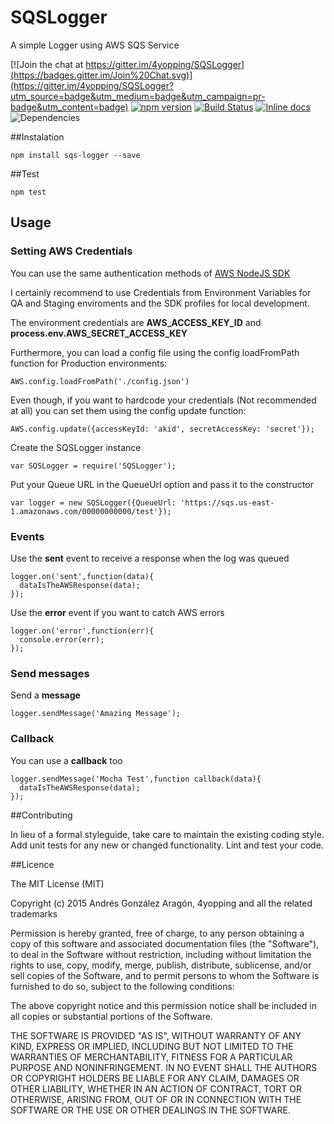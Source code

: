 # SQSLogger

A simple Logger using AWS SQS Service

[![Join the chat at https://gitter.im/4yopping/SQSLogger](https://badges.gitter.im/Join%20Chat.svg)](https://gitter.im/4yopping/SQSLogger?utm_source=badge&utm_medium=badge&utm_campaign=pr-badge&utm_content=badge)
[![npm version](https://badge.fury.io/js/sqs-logger.svg)](http://badge.fury.io/js/sqs-logger)
[![Build Status](https://travis-ci.org/4yopping/SQSLogger.svg)](https://travis-ci.org/4yopping/SQSLogger)
[![Inline docs](http://inch-ci.org/github/4yopping/SQSLogger.svg?branch=master)](http://inch-ci.org/github/4yopping/SQSLogger)
![Dependencies](https://david-dm.org/4yopping/SQSLogger.svg)

##Instalation

````
npm install sqs-logger --save

````

##Test

````
npm test
````

## Usage

### Setting AWS Credentials

You can use the same authentication methods of [AWS NodeJS SDK](http://docs.aws.amazon.com/AWSJavaScriptSDK/guide/node-configuring.html)

I certainly recommend to use Credentials from Environment Variables for QA and Staging enviroments and the SDK profiles for local development. 

The environment credentials are __AWS_ACCESS_KEY_ID__ and __process.env.AWS_SECRET_ACCESS_KEY__

Furthermore, you can load a config file using the config loadFromPath function for Production environments:

````
AWS.config.loadFromPath('./config.json')
````

Even though, if you want to hardcode your credentials (Not recommended at all) you can set them using the config update function:

````AWS.config.update({accessKeyId: 'akid', secretAccessKey: 'secret'});````

Create the SQSLogger instance
````
var SQSLogger = require('SQSLogger');
````

Put your Queue URL in the QueueUrl option and pass it to the constructor
````
var logger = new SQSLogger({QueueUrl: 'https://sqs.us-east-1.amazonaws.com/00000000000/test'});
````

### Events

Use the **sent** event to receive a response when the log was queued
````
logger.on('sent',function(data){
  dataIsTheAWSResponse(data);  
});

````
Use the **error** event if you want to catch AWS errors
````
logger.on('error',function(err){
  console.error(err);
});
````

### Send messages

Send a **message**
````
logger.sendMessage('Amazing Message');
````

### Callback

You can use a **callback** too
````
logger.sendMessage('Mocha Test',function callback(data){
  dataIsTheAWSResponse(data);
});
````


##Contributing

In lieu of a formal styleguide, take care to maintain the existing coding style.
Add unit tests for any new or changed functionality. Lint and test your code.


##Licence

The MIT License (MIT)

Copyright (c) 2015 Andrés González Aragón, 4yopping and all the related trademarks

Permission is hereby granted, free of charge, to any person obtaining a copy
of this software and associated documentation files (the "Software"), to deal
in the Software without restriction, including without limitation the rights
to use, copy, modify, merge, publish, distribute, sublicense, and/or sell
copies of the Software, and to permit persons to whom the Software is
furnished to do so, subject to the following conditions:

The above copyright notice and this permission notice shall be included in
all copies or substantial portions of the Software.

THE SOFTWARE IS PROVIDED "AS IS", WITHOUT WARRANTY OF ANY KIND, EXPRESS OR
IMPLIED, INCLUDING BUT NOT LIMITED TO THE WARRANTIES OF MERCHANTABILITY,
FITNESS FOR A PARTICULAR PURPOSE AND NONINFRINGEMENT. IN NO EVENT SHALL THE
AUTHORS OR COPYRIGHT HOLDERS BE LIABLE FOR ANY CLAIM, DAMAGES OR OTHER
LIABILITY, WHETHER IN AN ACTION OF CONTRACT, TORT OR OTHERWISE, ARISING FROM,
OUT OF OR IN CONNECTION WITH THE SOFTWARE OR THE USE OR OTHER DEALINGS IN
THE SOFTWARE.
